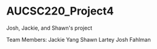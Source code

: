 # AUCSC220_Project4
Josh, Jackie, and Shawn's project

Team Members:
Jackie Yang
Shawn Lartey
Josh Fahlman
